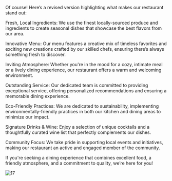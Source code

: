 Of course! Here’s a revised version highlighting what makes our restaurant stand out:

Fresh, Local Ingredients: We use the finest locally-sourced produce and ingredients to create seasonal dishes that showcase the best flavors from our area.

Innovative Menu: Our menu features a creative mix of timeless favorites and exciting new creations crafted by our skilled chefs, ensuring there’s always something fresh to discover.

Inviting Atmosphere: Whether you're in the mood for a cozy, intimate meal or a lively dining experience, our restaurant offers a warm and welcoming environment.

Outstanding Service: Our dedicated team is committed to providing exceptional service, offering personalized recommendations and ensuring a memorable dining experience.

Eco-Friendly Practices: We are dedicated to sustainability, implementing environmentally-friendly practices in both our kitchen and dining areas to minimize our impact.

Signature Drinks & Wine: Enjoy a selection of unique cocktails and a thoughtfully curated wine list that perfectly complements our dishes.

Community Focus: We take pride in supporting local events and initiatives, making our restaurant an active and engaged member of the community.

If you're seeking a dining experience that combines excellent food, a friendly atmosphere, and a commitment to quality, we’re here for you!

![17](https://github.com/user-attachments/assets/8b0ae2b6-9c4a-4a4b-9495-1564a0c19fe8)




